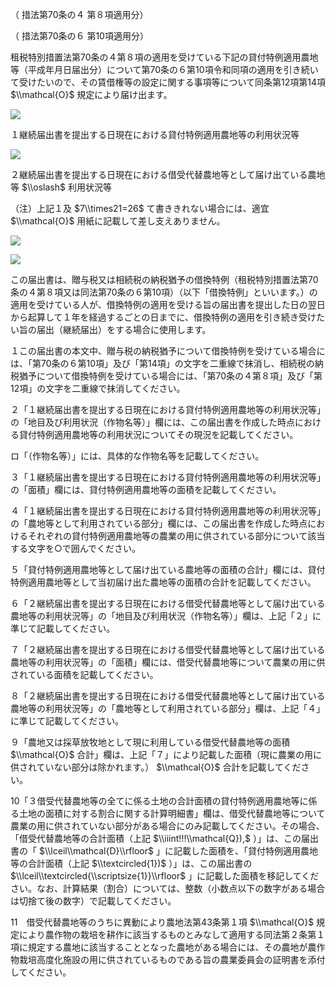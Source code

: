 （ 措法第70条の４ 第８項適用分）

（ 措法第70条の６ 第10項適用分）

租税特別措置法第70条の４第８項の適用を受けている下記の貸付特例適用農地等（平成年月日届出分）について第70条の６第10項令和同項の適用を引き続いて受けたいので、その賃借権等の設定に関する事項等について同条第12項第14項 $\\mathcal{O}$ 規定により届け出ます。

![](https://www.nta.go.jp/tmp/2e76f806-1592-440c-b19a-8dee9aa5119c/images/868eb84332238d282b7572628b75ef349a86814d0cb9c14d14e8fdfc8d7cc162.jpg)

１継続届出書を提出する日現在における貸付特例適用農地等の利用状況等

![](https://www.nta.go.jp/tmp/2e76f806-1592-440c-b19a-8dee9aa5119c/images/0613e9c83cf13659c8134e9b06588df0b68fc2d72f32f2697d06dfaf09adf998.jpg)

２継続届出書を提出する日現在における借受代替農地等として届け出ている農地等 $\\oslash$ 利用状況等

（注）上記１及 $7\\times21=26$ て書ききれない場合には、適宜 $\\mathcal{O}$ 用紙に記載して差し支えありません。

![](https://www.nta.go.jp/tmp/2e76f806-1592-440c-b19a-8dee9aa5119c/images/53ebb7593680ba15cead98783591c9a36aee4969041c7c9a2f704364e9493d5b.jpg)

![](https://www.nta.go.jp/tmp/2e76f806-1592-440c-b19a-8dee9aa5119c/images/a062dfe83cd9fffb9b053faaa6a14e07e2f9d5a1ea364195db98e111de772630.jpg)

この届出書は、贈与税又は相続税の納税猶予の借換特例（租税特別措置法第70条の４第８項又は同法第70条の６第10項）（以下「借換特例」といいます。）の適用を受けている人が、借換特例の適用を受ける旨の届出書を提出した日の翌日から起算して１年を経過するごとの日までに、借換特例の適用を引き続き受けたい旨の届出（継続届出）をする場合に使用します。

１この届出書の本文中、贈与税の納税猶予について借換特例を受けている場合には、「第70条の６第10項」及び「第14項」の文字を二重線で抹消し、相続税の納税猶予について借換特例を受けている場合には、「第70条の４第８項」及び「第12項」の文字を二重線で抹消してください。

２「１継続届出書を提出する日現在における貸付特例適用農地等の利用状況等」の「地目及び利用状況（作物名等）」欄には、この届出書を作成した時点における貸付特例適用農地等の利用状況についてその現況を記載してください。

ロ「（作物名等）」には、具体的な作物名等を記載してください。

３「１継続届出書を提出する日現在における貸付特例適用農地等の利用状況等」の「面積」欄には、貸付特例適用農地等の面積を記載してください。

４「１継続届出書を提出する日現在における貸付特例適用農地等の利用状況等」の「農地等として利用されている部分」欄には、この届出書を作成した時点におけるそれぞれの貸付特例適用農地等の農業の用に供されている部分について該当する文字を○で囲んでください。

５「貸付特例適用農地等として届け出ている農地等の面積の合計」欄には、貸付特例適用農地等として当初届け出た農地等の面積の合計を記載してください。

６「２継続届出書を提出する日現在における借受代替農地等として届け出ている農地等の利用状況等」の「地目及び利用状況（作物名等）」欄は、上記「２」に準じて記載してください。

７「２継続届出書を提出する日現在における借受代替農地等として届け出ている農地等の利用状況等」の「面積」欄には、借受代替農地等について農業の用に供されている面積を記載してください。

８「２継続届出書を提出する日現在における借受代替農地等として届け出ている農地等の利用状況等」の「農地等として利用されている部分」欄は、上記「４」に準じて記載してください。

９「農地又は採草放牧地として現に利用している借受代替農地等の面積 $\\mathcal{O}$ 合計」欄は、上記「７」により記載した面積（現に農業の用に供されていない部分は除かれます。） $\\mathcal{O}$ 合計を記載してください。

10「３借受代替農地等の全てに係る土地の合計面積の貸付特例適用農地等に係る土地の面積に対する割合に関する計算明細書」欄は、借受代替農地等について農業の用に供されていない部分がある場合にのみ記載してください。その場合、「借受代替農地等の合計面積（上記 $\\iiint!!!\\mathcal{Q}),$ ）」は、この届出書の「 $\\lceil\\mathcal{D}\\rfloor$ 」に記載した面積を、「貸付特例適用農地等の合計面積（上記 $\\textcircled{1})$ ）」は、この届出書の $\\lceil\\textcircled{\\scriptsize{1}}\\rfloor$ 」に記載した面積を移記してください。なお、計算結果（割合）については、整数（小数点以下の数字がある場合は切捨て後の数字）で記載してください。

11　借受代替農地等のうちに異動により農地法第43条第１項 $\\mathcal{O}$ 規定により農作物の栽培を耕作に該当するものとみなして適用する同法第２条第１項に規定する農地に該当することとなった農地がある場合には、その農地が農作物栽培高度化施設の用に供されているものである旨の農業委員会の証明書を添付してください。